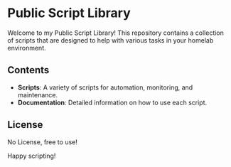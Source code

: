 # Public Script Library

Welcome to my Public Script Library! This repository contains a collection of scripts that are designed to help with various tasks in your homelab environment.

## Contents

- **Scripts**: A variety of scripts for automation, monitoring, and maintenance.
- **Documentation**: Detailed information on how to use each script.

## License

No License, free to use!

Happy scripting!
